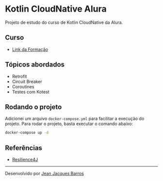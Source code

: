 # Kotlin CloudNative Alura

Projeto de estudo do curso de Kotlin CloudNative da Alura.

## Curso

- [Link da Formação](https://cursos.alura.com.br/formacao-cloud-native-kotlin)

## Tópicos abordados

- Retrofit
- Circuit Breaker
- Coroutines
- Testes com Kotest

## Rodando o projeto

Adicionei um arquivo `docker-compose.yml` para facilitar a execução do projeto. Para rodar o projeto, basta executar o
comando abaixo:

```bash
docker-compose up -d
```

## Referências

- [Resilience4J](https://resilience4j.readme.io/docs)

---
Desenvolvido por [Jean Jacques Barros](https://github.com/jjeanjacques10)